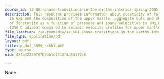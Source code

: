 ```yaml
---
course_id: 12-581-phase-transitions-in-the-earths-interior-spring-2005
description: This resource provides information about elasticity of forsterite to
  16 GPa and the composition of the upper mantle, aggregate bulk and shear moduli
  of forsterite as a function of pressure and sound velocities in (Mg,Fe)2SiO4 along
  1250 C adiabat compared to seismic velocity profiles for upper mantle.
file_location: /coursemedia/12-581-phase-transitions-in-the-earths-interior-spring-2005/48fa32259767b9bb1d1f33f4a54172b8_p_duf_1996_rekhi.pdf
file_type: application/pdf
layout: pdf
title: p_duf_1996_rekhi.pdf
type: course
uid: 48fa32259767b9bb1d1f33f4a54172b8

---
```

None